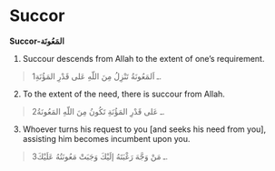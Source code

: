 Succor
======

**Succor-المَعُونَة**

1. Succour descends from Allah to the extent of one’s requirement.

> 1ـ اَلمَعُونَةُ تَنْزِلُ مِنَ اللّهِ عَلى قَدْرِ المَؤُنَةِ.

2. To the extent of the need, there is succour from Allah.

> 2ـ عَلى قَدْرِ المَؤُنَةِ تَكُونُ مِنَ اللّهِ المَعُونَةُ.

3. Whoever turns his request to you [and seeks his need from you],
assisting him becomes incumbent upon you.

> 3ـ مَنْ وَجَّهَ رَغْبَتَهُ إلَيْكَ وَجَبَتْ مَعُونَتُهُ عَلَيْكَ.


